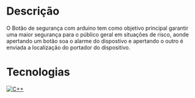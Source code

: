 # Descrição
O Botão de segurança com arduino tem como objetivo principal garantir uma maior segurança para o público geral em situações de risco, aonde apertando um botão soa o alarme do dispostivo e apertando o outro é enviada a localização do portador do dispositivo.

# Tecnologias
[![C++](https://img.shields.io/badge/C++-%2300599C.svg?logo=c%2B%2B&logoColor=white)](#)
